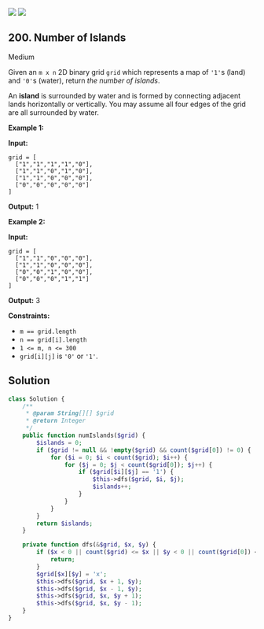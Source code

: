 [![](https://img.shields.io/github/stars/javadev/LeetCode-in-All?label=Stars&style=flat-square)](https://github.com/javadev/LeetCode-in-All)
[![](https://img.shields.io/github/forks/javadev/LeetCode-in-All?label=Fork%20me%20on%20GitHub%20&style=flat-square)](https://github.com/javadev/LeetCode-in-All/fork)

## 200\. Number of Islands

Medium

Given an `m x n` 2D binary grid `grid` which represents a map of `'1'`s (land) and `'0'`s (water), return _the number of islands_.

An **island** is surrounded by water and is formed by connecting adjacent lands horizontally or vertically. You may assume all four edges of the grid are all surrounded by water.

**Example 1:**

**Input:**

    grid = [
      ["1","1","1","1","0"],
      ["1","1","0","1","0"],
      ["1","1","0","0","0"],
      ["0","0","0","0","0"]
    ]

**Output:** 1 

**Example 2:**

**Input:**

    grid = [
      ["1","1","0","0","0"],
      ["1","1","0","0","0"],
      ["0","0","1","0","0"],
      ["0","0","0","1","1"]
    ]

**Output:** 3 

**Constraints:**

*   `m == grid.length`
*   `n == grid[i].length`
*   `1 <= m, n <= 300`
*   `grid[i][j]` is `'0'` or `'1'`.

## Solution

```php
class Solution {
    /**
     * @param String[][] $grid
     * @return Integer
     */
    public function numIslands($grid) {
        $islands = 0;
        if ($grid != null && !empty($grid) && count($grid[0]) != 0) {
            for ($i = 0; $i < count($grid); $i++) {
                for ($j = 0; $j < count($grid[0]); $j++) {
                    if ($grid[$i][$j] == '1') {
                        $this->dfs($grid, $i, $j);
                        $islands++;
                    }
                }
            }
        }
        return $islands;
    }

    private function dfs(&$grid, $x, $y) {
        if ($x < 0 || count($grid) <= $x || $y < 0 || count($grid[0]) <= $y || $grid[$x][$y] != '1') {
            return;
        }
        $grid[$x][$y] = 'x';
        $this->dfs($grid, $x + 1, $y);
        $this->dfs($grid, $x - 1, $y);
        $this->dfs($grid, $x, $y + 1);
        $this->dfs($grid, $x, $y - 1);
    }
}
```